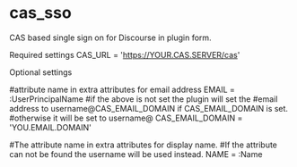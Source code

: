 cas_sso
=======

CAS based single sign on for Discourse in plugin form.

Required settings
  CAS_URL = 'https://YOUR.CAS.SERVER/cas'

Optional settings

  #attribute name in extra attributes for email address
  EMAIL = :UserPrincipalName
  #if the above is not set the plugin will set the
  #email address to username@CAS_EMAIL_DOMAIN if CAS_EMAIL_DOMAIN is set.
  #otherwise it will be set to username@
  CAS_EMAIL_DOMAIN = 'YOU.EMAIL.DOMAIN'

  #The attribute name in extra attributes for display name.
  #If the attribute can not be found the username will be used instead.
  NAME = :Name